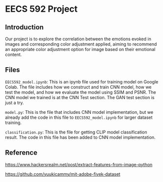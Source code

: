 # EECS 592 Project

## Introduction

Our project is to explore the correlation between the emotions evoked in images and corresponding color adjustment applied, aiming to recommend an appropriate color adjustment option for image based on their emotional content.

## Files

`EECS592_model.ipynb`: This is an ipynb file used for training model on Google Colab. The file includes how we construct and train CNN model, how we test the model, and how we evaluate the model using SSIM and PSNR. The CNN model we trained is at the CNN Test section. The GAN test section is just a try.

`model.py`: This is the file that includes CNN model implementation, but we already add the code in this file to `EECS592_model.ipynb` for larger dataset training.

`classification.py`: This is the file for getting CLIP model classification result. The code in this file has been added to CNN model implementation.

## Reference

https://www.hackersrealm.net/post/extract-features-from-image-python

https://github.com/yuukicammy/mit-adobe-fivek-dataset
